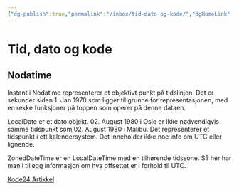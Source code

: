 ```yaml
---
{"dg-publish":true,"permalink":"/inbox/tid-dato-og-kode/","dgHomeLink":true,"dgPassFrontmatter":false}
---
```


# Tid, dato og kode

## Nodatime
Instant i Nodatime representerer et objektivt punkt på tidslinjen. Det er sekunder siden 1. Jan 1970 som ligger til grunne for representasjonen, med en rekke funksjoner på toppen som operer på denne dataen.

LocalDate er et dato objekt. 02. August 1980 i Oslo er ikke nødvendigvis samme tidspunkt som 02. August 1980 i Malibu. Det representerer et tidspunkt i ett kalendersystem. Det inneholder ikke noe info om UTC eller lignende. 

ZonedDateTime er en LocalDateTime med en tilhørende tidssone. Så her har man i tillegg informasjon om hva offsettet er i forhold til UTC. 


[Kode24 Artikkel](https://www.kode24.no/guider/tid---hvor-vanskelig-kan-det-vaere/71490509)

